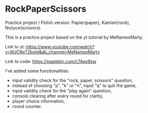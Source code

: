 # RockPaperScissors
Practice project / Polish version: Papier(paper), Kamień(rock), Nożyce(scissors).

This is a practice project based on the yt tutorial by MeNamesMarty.

Link to yt:
https://www.youtube.com/watch?v=WJCNxT2bolg&ab_channel=MeNamesMarty

Link to code:
https://pastebin.com/LTAex9zw

I've added some functionalities:
- input validity check for the "rock, paper, scissors" question,
- instead of choosing "p", "k" or "n", input "q" to quit the game,
- input validity check for the "play again" question,
- console clearing after every round for clarity,
- player choice information,
- round counter.




